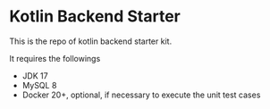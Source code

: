 # Kotlin Backend Starter

This is the repo of kotlin backend starter kit.

It requires the followings
- JDK 17
- MySQL 8
- Docker 20+, optional, if necessary to execute the unit test cases
